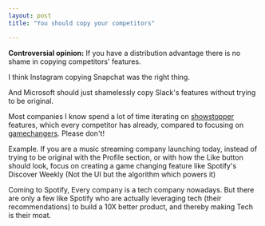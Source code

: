 ```yaml
---
layout: post
title: "You should copy your competitors"

---
```


**Controversial opinion:** If you have a distribution advantage there is no shame in copying competitors' features.

I think Instagram copying Snapchat was the right thing.

And Microsoft should just shamelessly copy Slack's features without trying to be original.

Most companies I know spend a lot of time iterating on [showstopper](http://www.defmacro.org/2013/09/26/products.html) features, which every competitor has already, compared to focusing on [gamechangers](http://www.defmacro.org/2013/09/26/products.html). Please don't!

Example. If you are a music streaming company launching today, instead of trying to be original with the Profile section, or with how the Like button should look, focus on creating a game changing feature like Spotify's Discover Weekly (Not the UI but the algorithm which powers it)

Coming to Spotify, Every company is a tech company nowadays. But there are only a few like Spotify who are actually leveraging tech (their recommendations) to build a 10X better product, and thereby making Tech is their moat.
